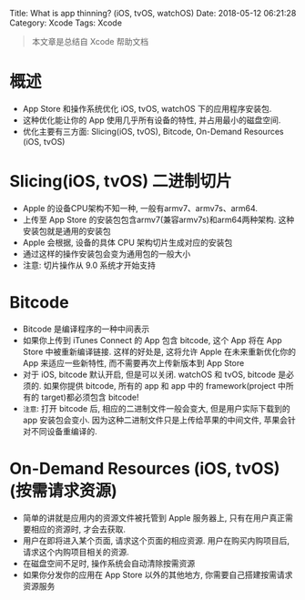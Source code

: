 Title: What is app thinning? (iOS, tvOS, watchOS)
Date: 2018-05-12 06:21:28
Category: Xcode
Tags: Xcode

> 本文章是总结自 Xcode 帮助文档

# 概述

* App Store 和操作系统优化 iOS, tvOS, watchOS 下的应用程序安装包. 
* 这种优化能让你的 App 使用几乎所有设备的特性, 并占用最小的磁盘空间.
* 优化主要有三方面: Slicing(iOS, tvOS), Bitcode, On-Demand Resources (iOS, tvOS)

# Slicing(iOS, tvOS) 二进制切片

* Apple 的设备CPU架构不知一种, 一般有armv7、armv7s、arm64.
* 上传至 App Store 的安装包包含armv7(兼容armv7s)和arm64两种架构. 这种安装包就是通用的安装包
* Apple 会根据, 设备的具体 CPU 架构切片生成对应的安装包
* 通过这样的操作安装包会变为通用包的一般大小
* 注意: 切片操作从 9.0 系统才开始支持

# Bitcode

* Bitcode 是编译程序的一种中间表示
* 如果你上传到 iTunes Connect 的 App 包含 bitcode, 这个 App 将在 App Store 中被重新编译链接. 这样的好处是, 这将允许 Apple 在未来重新优化你的 App 来适应一些新特性, 而不需要再次上传新版本到 App Store
* 对于 iOS, bitcode 默认开启, 但是可以关闭. watchOS 和 tvOS, bitcode 是必须的. 如果你提供 bitcode, 所有的 app 和 app 中的 framework(project 中所有的 target)都必须包含 bitcode!
* `注意`: 打开 bitcode 后, 相应的二进制文件一般会变大, 但是用户实际下载到的 app 安装包会变小. 因为这种二进制文件只是上传给苹果的中间文件, 苹果会针对不同设备重编译的.

# On-Demand Resources (iOS, tvOS) (按需请求资源)

* 简单的讲就是应用内的资源文件被托管到 Apple 服务器上, 只有在用户真正需要相应的资源时, 才会去获取.
* 用户在即将进入某个页面, 请求这个页面的相应资源. 用户在购买内购项目后, 请求这个内购项目相关的资源.
* 在磁盘空间不足时, 操作系统会自动清除按需资源
* 如果你分发你的应用在 App Store 以外的其他地方, 你需要自己搭建按需请求资源服务















